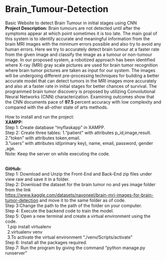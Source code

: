 # Brain_Tumour-Detection
Basic Website to detect Brain Tumour in initial stages using CNN<br>
__Project Description:__
Brain tumours are not detected until after the symptoms appear at which point sometimes it is too late. The main goal of this system is to identify accurate and meaningful information from the brain MRI images with the minimum errors possible and also try to avoid any human errors. Here we try to accurately detect brain tumour at a faster rate from the given image and classify the image as a tumour or non-tumour image.
In our proposed system, a robotized approach has been identified where X-ray (MRI) gray scale pictures are used for brain tumor recognition where brain tumor pictures are taken as input for our system. The images will be undergoing different pre-processing techniques for building a better accurate model that can detect tumors in the MRI images more accurately and also at a faster rate in initial stages for better chances of survival.
The programmed brain tumor discovery is proposed by utilizing Convolutional Neural Networks (CNN) characterization. Examining outcomes show that the CNN documents pace of **97.5** percent accuracy with low complexity and compared with the all-other state of arts methods.

How to install and run the project:<br>
__XAMPP:__<br>
Step 1: Create database “myflaskapp” in XAMPP.<br>
Step 2: Create three tables: 1.“patient” with attributes p_id,image,result.<br>
                             2.”token” with attributes token,email.<br>
                             3.”users” with attributes id(primary  key),  name, email, password,  gender ,age.<br>
Note: Keep the server on while executing the code.<br><br>

__GitHub:__<br>
Step 1: Download and Unzip the Front-End and Back-End zip files under view raw and save it in a folder.<br>
Step 2: Download the dataset for the brain tumor no and yes image folder from the link<br> https://www.kaggle.com/datasets/navoneel/brain-mri-images-for-brain-tumor-detection and move it to the same folder as of code.<br>
Step 3:Change the path to the path of the folder on your computer.<br>
Step 4: Execute the backend code to train the model.<br> 
Step 5: Open a new terminal and create a virtual environment using the code.<br>
      &ensp;1.pip install virtualenv<br> 
      &ensp;2.virtualenv venv<br>
      &ensp;3.To activate the virtual environment “./venv/Scripts/activate”<br>
Step 6: Install all the packages required.<br>
Step 7: Run the program by giving the command “python manage.py runserver”<br>


